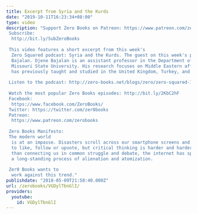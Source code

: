 ```yaml
---
title: Excerpt from Syria and the Kurds
date: "2019-10-11T16:23:34+08:00"
type: video
description: "Support Zero Books on Patreon: https://www.patreon.com/zerobooks Subscribe:
  http://bit.ly/SubZeroBooks  This video features a short excerpt from this week's
  Zero Squared podcast: Syria and the Kurds. The guest on this week's podcast Djene
  Bajalan. Djene Bajalan is an assistant professor in the Department of History at
  Missouri State University. His research focuses on Middle Eastern affairs and he
  has previously taught and studied in the United Kingdom, Turkey, and Iraqi Kurdistan.
   Listen to the podcast: http://zero-books.net/blogs/zero/zero-squared-153-syria-and-the-kurds/
   Watch the most popular Zero Books episodes: http://bit.ly/2KbC2hF Facebook:
  https://www.facebook.com/ZeroBooks/ Twitter: https://twitter.com/zer0books Patreon:
  https://www.patreon.com/zerobooks  Zero Books Manifesto:  The modern world
  is at an impasse. Disasters scroll across our smartphone screens and we’re invited
  to like, follow or upvote, but critical thinking is harder and harder to find. Rather
  than connecting us in common struggle and debate, the internet has sped up and deepened
  a long-standing process of alienation and atomization.   Zer0 Books wants to
  work against this trend."
publishdate: "2018-05-09T21:58:40.000Z"
url: /zerobooks/VGDylTbnGlI/
providers:
  youtube:
    id: VGDylTbnGlI
---
```

